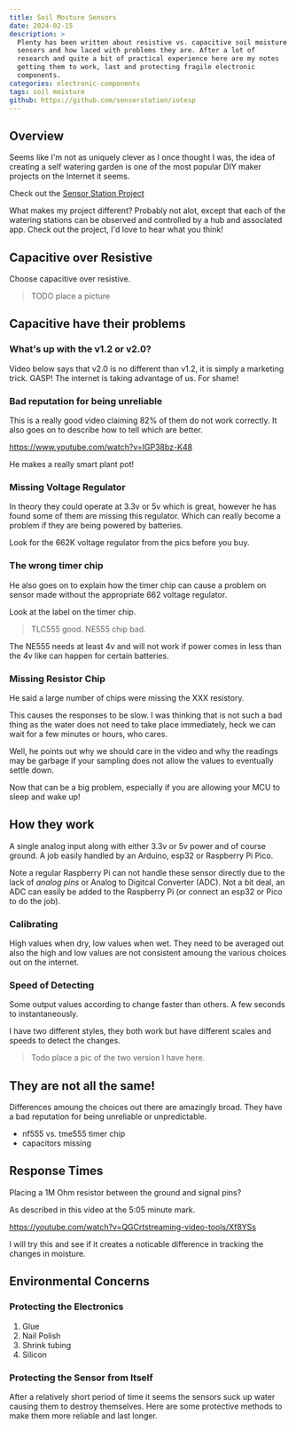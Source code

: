 ```yaml
---
title: Soil Mosture Sensors
date: 2024-02-15
description: >
  Plenty has been written about resistive vs. capacitive soil moisture
  sensors and how laced with problems they are. After a lot of
  research and quite a bit of practical experience here are my notes
  getting them to work, last and protecting fragile electronic
  components. 
categories: electronic-components
tags: soil moisture
github: https://github.com/sensorstation/iotesp
---
```


## Overview

Seems like I'm not as uniquely clever as I once thought I was, the
idea of creating a self watering garden is one of the most popular DIY
maker projects on the Internet it seems.

Check out the [Sensor Station Project](/iot/self-watering-garden)

What makes my project different?  Probably not alot, except that each
of the watering stations can be observed and controlled by a hub and
associated app. Check out the project, I'd love to hear what you
think! 

## Capacitive over Resistive

Choose capacitive over resistive.

> TODO place a picture

## Capacitive have their problems

### What's up with the v1.2 or v2.0?

Video below says that v2.0 is no different than v1.2, it is simply a
marketing trick. GASP! The internet is taking advantage of us. For
shame! 

### Bad reputation for being unreliable

This is a really good video claiming 82% of them do not work
correctly. It also goes on to describe how to tell which are better.

https://www.youtube.com/watch?v=IGP38bz-K48

He makes a really smart plant pot!

### Missing Voltage Regulator

In theory they could operate at 3.3v or 5v which is great, however he
has found some of them are missing this regulator. Which can really
become a problem if they are being powered by batteries.

Look for the 662K voltage regulator from the pics before you buy.

### The wrong timer chip

He also goes on to explain how the timer chip can cause a problem on
sensor made without the appropriate 662 voltage regulator.

Look at the label on the timer chip.

> TLC555 good.  NE555 chip bad.

The NE555 needs at least 4v and will not work if power comes in less
than the 4v like can happen for certain batteries.

### Missing Resistor Chip

He said a large number of chips were missing the XXX resistory.

This causes the responses to be slow. I was thinking that is not such
a bad thing as the water does not need to take place immediately, heck
we can wait for a few minutes or hours, who cares. 

Well, he points out why we should care in the video and why the
readings may be garbage if your sampling does not allow the values to
eventually settle down.

Now that can be a big problem, especially if you are allowing your MCU
to sleep and wake up!

## How they work

A single analog input along with either 3.3v or 5v power and of course
ground.  A job easily handled by an Arduino, esp32 or Raspberry Pi
Pico. 

Note a regular Raspberry Pi can not handle these sensor directly due
to the lack of _analog pins_ or Analog to Digitcal Converter
(ADC). Not a bit deal, an ADC can easily be added to the Raspberry Pi
(or connect an esp32 or Pico to do the job).

### Calibrating 

High values when dry, low values when wet. They need to be averaged
out also the high and low values are not consistent amoung the various
choices out on the internet.

### Speed of Detecting

Some output values according to change faster than others.  A few
seconds to instantaneously. 

I have two different styles, they both work but have different scales
and speeds to detect the changes.

> Todo place a pic of the two version I have here.

## They are not all the same!

Differences amoung the choices out there are amazingly broad. They
have a bad reputation for being unreliable or unpredictable.

- nf555 vs. tme555 timer chip
- capacitors missing

## Response Times

Placing a 1M Ohm resistor between the ground and signal pins? 

As described in this video at the 5:05 minute mark.

https://youtube.com/watch?v=QGCrtstreaming-video-tools/Xf8YSs 

I will try this and see if it creates a noticable difference in
tracking the changes in moisture.

## Environmental Concerns

### Protecting the Electronics

1. Glue
2. Nail Polish
3. Shrink tubing
4. Silicon

### Protecting the Sensor from Itself

After a relatively short period of time it seems the sensors suck up
water causing them to destroy themselves.  Here are some protective
methods to make them more reliable and last longer.
